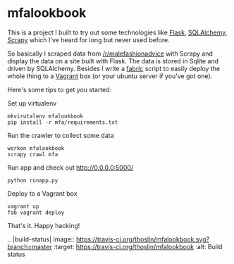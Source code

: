 mfalookbook
===========
This is a project I built to try out some technologies like [Flask](flask.pocoo.org), [SQLAlchemy](http://www.sqlalchemy.org/), [Scrapy](http://scrapy.org/) which I've heard for long but never used before.

So basically I scraped data from [/r/malefashionadvice](http://reddit.com/r/malefashionadvice/) with Scrapy and display the data on a site built with Flask. The data is stored in Sqlite and driven by SQLAlchemy. Besides I write a [fabric](http://fabfile.org) script to easily deploy the whole thing to a [Vagrant](http://www.vagrantup.com) box (or your ubuntu server if you've got one).

Here's some tips to get you started:

Set up virtualenv
```
mkvirutalenv mfalookbook
pip install -r mfa/requirements.txt
```

Run the crawler to collect some data
```
workon mfalookbook
scrapy crawl mfa
```

Run app and check out http://0.0.0.0:5000/
```
python runapp.py
```

Deploy to a Vagrant box
```
vagrant up
fab vagrant deploy
```

That's it. Happy hacking!

.. |build-status| image:: https://travis-ci.org/thoslin/mfalookbook.svg?branch=master
    :target: https://travis-ci.org/thoslin/mfalookbook
    :alt: Build status